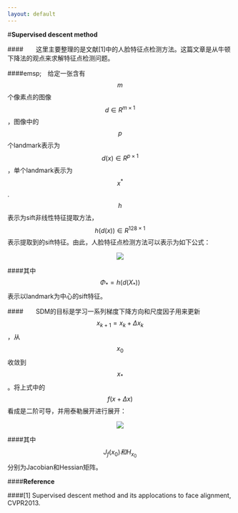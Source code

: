 ```yaml
---
layout: default
---
```

#**Supervised descent method**

####&emsp;&emsp;这里主要整理的是文献[1]中的人脸特征点检测方法。这篇文章是从牛顿下降法的观点来求解特征点检测问题。

####emsp;&emsp;给定一张含有$$m$$个像素点的图像$$d\in R^{m\times 1}$$，图像中的$$p$$个landmark表示为$$d(x)\in R^{p\times 1}$$，单个landmark表示为$$x^{*}$$.$$h$$表示为sift非线性特征提取方法，$$h(d(x))\in R^{128\times 1}$$表示提取到的sift特征。由此，人脸特征点检测方法可以表示为如下公式：

 <div style="text-align: center">
 <img src="../Images/sdm1.jpg">
 </div>

####其中$$\Phi_{*} = h(d(X_{*}))$$表示以landmark为中心的sift特征。

####&emsp;&emsp;SDM的目标是学习一系列梯度下降方向和尺度因子用来更新$$x_{k+1}=x_{k} +\Delta x_{k}$$，从$$x_{0}$$收敛到$$x_{*}$$。将上式中的$$f(x+\Delta x)$$看成是二阶可导，并用泰勒展开进行展开：

<div style="text-align: center">
<img src="../Images/sdm2.jpg">
</div>

####其中$$J_{f}(x_{0})和H_{x_{0}}$$分别为Jacobian和Hessian矩阵。


####**Reference**

####[1] Supervised descent method and its applocations to face alignment, CVPR2013.